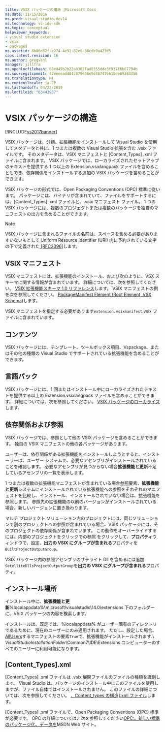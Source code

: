 ```yaml
---
title: VSIX パッケージの構造 |Microsoft Docs
ms.date: 11/15/2016
ms.prod: visual-studio-dev14
ms.technology: vs-ide-sdk
ms.topic: conceptual
helpviewer_keywords:
- visual studio extension
- vsix
- packages
ms.assetid: 8b86d62f-c274-4e91-82e0-38cdb9a423d5
caps.latest.revision: 16
ms.author: gregvanl
manager: jillfra
ms.openlocfilehash: 68ed49b2b22a8302fad0355dde3f937f6b67794b
ms.sourcegitcommit: 47eeeeadd84c879636e9d48747b615de69384356
ms.translationtype: HT
ms.contentlocale: ja-JP
ms.lasthandoff: 04/23/2019
ms.locfileid: "63443937"
---
```

# <a name="anatomy-of-a-vsix-package"></a>VSIX パッケージの構造
[!INCLUDE[vs2017banner](../includes/vs2017banner.md)]

VSIX パッケージは、分類、拡張機能をインストールして Visual Studio を使用してメタデータと共に、1 つまたは複数の Visual Studio 拡張を含む .vsix ファイルです。 そのメタデータは、VSIX マニフェストと [Content_Types] .xml ファイルに含まれます。 VSIX パッケージでは、ローカライズされたセットアップのテキストを提供する 1 つ以上の Extension.vsixlangpack ファイルを含めることもでき、依存関係をインストールする追加の VSIX パッケージを含めることができます。  
  
 VSIX パッケージの形式では、Open Packaging Conventions (OPC) 標準に従います。 パッケージには、バイナリが含まれていて、ファイルをサポートするには、[Content_Types] .xml ファイルと、.vsix マニフェスト ファイル。 1 つの VSIX パッケージには、複数のプロジェクトまたは複数のパッケージを独自のマニフェストの出力を含めることができます。  
  
> [!NOTE]
> VSIX パッケージに含まれるファイルの名前は、スペースを含める必要がありますいないもとして Uniform Resource Identifier (URI) 内に予約されている文字の下で定義された[ \[RFC2396\]](http://go.microsoft.com/fwlink/?LinkId=90339)します。  
  
## <a name="the-vsix-manifest"></a>VSIX マニフェスト  
 VSIX マニフェストには、拡張機能のインストール、および次のように、VSX スキーマに関する情報が含まれています。 詳細については、次を参照してください。 [VSIX 拡張機能スキーマ 1.0 リファレンス](http://msdn.microsoft.com/76e410ec-b1fb-4652-ac98-4a4c52e09a2b)します。 VSIX マニフェストの例を次を参照してください。 [PackageManifest Element (Root Element, VSX Schema)](http://msdn.microsoft.com/f8ae42ba-775a-4d2b-976a-f556e147f187)します。  
  
 VSIX マニフェストを指定する必要があります`extension.vsixmanifest`.vsix ファイルに含まれています。  
  
## <a name="the-content"></a>コンテンツ  
 VSIX パッケージには、テンプレート、ツールボックス項目、Vspackage、またはその他の種類の Visual Studio でサポートされている拡張機能を含めることができます。  
  
## <a name="language-packs"></a>言語パック  
 VSIX パッケージには、1 回またはインストール中にローカライズされたテキストを提供する以上の Extension.vsixlangpack ファイルを含めることができます。 詳細については、次を参照してください。 [VSIX パッケージのローカライズ](../extensibility/localizing-vsix-packages.md)します。  
  
## <a name="dependencies-and-references"></a>依存関係および参照  
 VSIX パッケージでは、参照として他の VSIX パッケージを含めることができます。 独自の VSIX マニフェストの他の各パッケージがあります。  
  
 ユーザーは、依存関係がある拡張機能をインストールしようとすると、インストーラーは、ユーザー システムで、必要なアセンブリがインストールされていることを確認します。 必要なアセンブリが見つからない場合**拡張機能と更新**不足しているアセンブリの一覧を表示します。  
  
 1 つまたは複数の拡張機能マニフェストが含まれている場合[参照](http://msdn.microsoft.com/32c52934-e81e-4b53-8cb6-4df45ef7bfa8)要素、**拡張機能と更新**システムにインストールされている拡張機能への参照をそれぞれのマニフェストを比較し、インストール、インストールされていない場合は、拡張機能を参照します。 参照先の拡張機能の以前のバージョンがインストールされている場合、新しいバージョンに置き換わります。  
  
 マルチ プロジェクト ソリューション内のプロジェクトには、同じソリューションで別のプロジェクトへの参照が含まれている場合、VSIX パッケージには、そのプロジェクトの依存関係が含まれています。 この動作をオーバーライドするには、内部のプロジェクトをクリックでの参照 をクリックして、**プロパティ**ウィンドウで、設定、**出力の VSIX にグループが含まれる**プロパティを`BuiltProjectOutputGroup`。  
  
 VSIX パッケージ内の参照アセンブリのサテライト Dll を含めるには追加`SatelliteDllsProjectOutputGroup`を**出力の VSIX にグループが含まれる**プロパティ。  
  
## <a name="installation-location"></a>インストール場所  
 インストール中に、**拡張機能と更新**%localappdata%\microsoft\visualstudio\14.0\extensions 下のフォルダーに、VSIX パッケージの内容を検索します。  
  
 インストールは、既定では、%localappdata% がユーザー固有のディレクトリであるために、現在のユーザーにのみ適用されます。 ただし、設定した場合、 [AllUsers](http://msdn.microsoft.com/ac817f50-3276-4ddb-b467-8bbb1432455b)するマニフェストの要素`True`で、拡張機能がインストールされます.\\ *VisualStudioInstallationFolder*\Common7\IDE\Extensions コンピューターのすべてのユーザーに利用可能になります。  
  
## <a name="contenttypesxml"></a>[Content_Types].xml  
 [Content_Types] .xml ファイルは .vsix 展開ファイルのファイルの種類を識別します。 Visual Studio は、パッケージのインストール中にこのファイルを使用しますが、ファイル自体ではインストールされません。 このファイルの詳細については、次を参照してください。 [、Content_types の構造\].xml ファイル](../extensibility/the-structure-of-the-content-types-dot-xml-file.md)します。  
  
 [Content_Types] .xml ファイルで、Open Packaging Conventions (OPC) 標準が必要です。 OPC の詳細については、次を参照してください[OPC:。新しい標準のパッケージ化、データを](http://go.microsoft.com/fwlink/?LinkID=148207)MSDN Web サイト。
